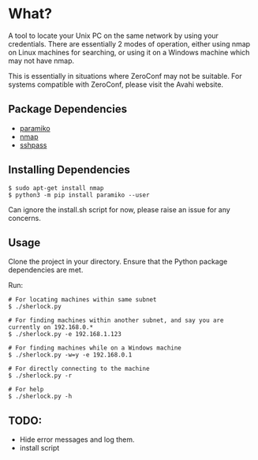# What?
A tool to locate your Unix PC on the same network by using your credentials.
There are essentially 2 modes of operation, either using nmap on Linux machines for searching, or using it on a Windows machine which may not have nmap.

This is essentially in situations where ZeroConf may not be suitable. For systems compatible with ZeroConf, please visit the Avahi website.

## Package Dependencies
- [paramiko](http://docs.paramiko.org/)
- [nmap](https://nmap.org/)
- [sshpass](http://sourceforge.net/projects/sshpass/)

## Installing Dependencies
```
$ sudo apt-get install nmap
$ python3 -m pip install paramiko --user
```
Can ignore the install.sh script for now, please raise an issue for any concerns.

## Usage
Clone the project in your directory. Ensure that the Python package dependencies are met.

Run:
```
# For locating machines within same subnet
$ ./sherlock.py

# For finding machines within another subnet, and say you are currently on 192.168.0.*
$ ./sherlock.py -e 192.168.1.123

# For finding machines while on a Windows machine
$ ./sherlock.py -w=y -e 192.168.0.1

# For directly connecting to the machine
$ ./sherlock.py -r

# For help
$ ./sherlock.py -h
```

## TODO:
- Hide error messages and log them.
- install script
